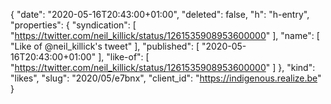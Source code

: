 {
  "date": "2020-05-16T20:43:00+01:00",
  "deleted": false,
  "h": "h-entry",
  "properties": {
    "syndication": [
      "https://twitter.com/neil_killick/status/1261535908953600000"
    ],
    "name": [
      "Like of @neil_killick's tweet"
    ],
    "published": [
      "2020-05-16T20:43:00+01:00"
    ],
    "like-of": [
      "https://twitter.com/neil_killick/status/1261535908953600000"
    ]
  },
  "kind": "likes",
  "slug": "2020/05/e7bnx",
  "client_id": "https://indigenous.realize.be"
}
